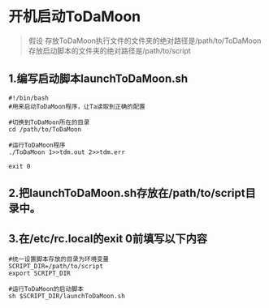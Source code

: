 # 开机启动ToDaMoon

>假设
>存放ToDaMoon执行文件的文件夹的绝对路径是/path/to/ToDaMoon
>存放启动脚本的文件夹的绝对路径是/path/to/script

## 1.编写启动脚本launchToDaMoon.sh
```shell
#!/bin/bash
#用来启动ToDaMoon程序，让Ta读取到正确的配置

#切换到ToDaMoon所在的目录
cd /path/to/ToDaMoon

#运行ToDaMoon程序
./ToDaMoon 1>>tdm.out 2>>tdm.err

exit 0
```

## 2.把launchToDaMoon.sh存放在/path/to/script目录中。

## 3.在/etc/rc.local的exit 0前填写以下内容
```shell
#统一设置脚本存放的目录为环境变量
SCRIPT_DIR=/path/to/script
export SCRIPT_DIR

#运行ToDaMoon的启动脚本
sh $SCRIPT_DIR/launchToDaMoon.sh
```
